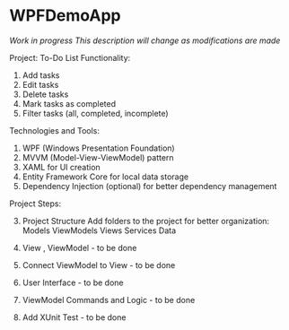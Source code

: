 # WPFDemoApp

_Work in progress_
_This description will change as modifications are made_

Project: To-Do List
Functionality:

1. Add tasks
2. Edit tasks
3. Delete tasks
4. Mark tasks as completed
5. Filter tasks (all, completed, incomplete)

Technologies and Tools:

1. WPF (Windows Presentation Foundation)
2. MVVM (Model-View-ViewModel) pattern
3. XAML for UI creation
4. Entity Framework Core for local data storage
5. Dependency Injection (optional) for better dependency management

Project Steps:

3. Project Structure
   Add folders to the project for better organization:
   Models
   ViewModels
   Views
   Services
   Data

4. View , ViewModel - to be done
5. Connect ViewModel to View - to be done
6. User Interface - to be done
7. ViewModel Commands and Logic - to be done
8. Add XUnit Test - to be done
